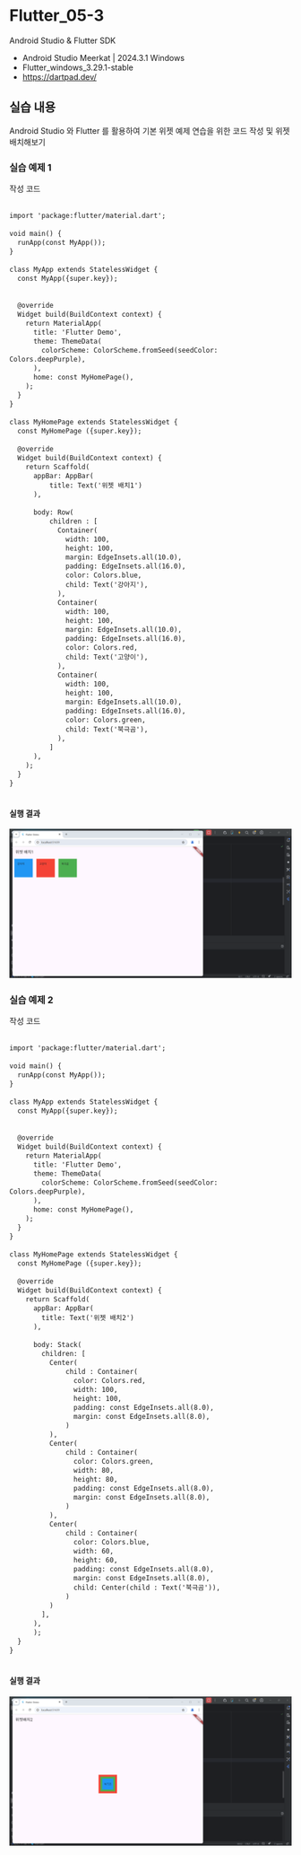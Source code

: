 # Flutter_05-3
Android Studio & Flutter SDK
- Android Studio Meerkat | 2024.3.1 Windows
- Flutter_windows_3.29.1-stable
- https://dartpad.dev/


## 실습 내용
Android Studio 와 Flutter 를 활용하여 기본 위젯 예제 연습을 위한 코드 작성 및 위젯 배치해보기



### 실습 예제 1

작성 코드
<pre>
<code>
import 'package:flutter/material.dart';

void main() {
  runApp(const MyApp());
}

class MyApp extends StatelessWidget {
  const MyApp({super.key});


  @override
  Widget build(BuildContext context) {
    return MaterialApp(
      title: 'Flutter Demo',
      theme: ThemeData(
        colorScheme: ColorScheme.fromSeed(seedColor: Colors.deepPurple),
      ),
      home: const MyHomePage(),
    );
  }
}

class MyHomePage extends StatelessWidget {
  const MyHomePage ({super.key});

  @override
  Widget build(BuildContext context) {
    return Scaffold(
      appBar: AppBar(
          title: Text('위젯 배치1')
      ),

      body: Row(
          children : [
            Container(
              width: 100,
              height: 100,
              margin: EdgeInsets.all(10.0),
              padding: EdgeInsets.all(16.0),
              color: Colors.blue,
              child: Text('강아지'),
            ),
            Container(
              width: 100,
              height: 100,
              margin: EdgeInsets.all(10.0),
              padding: EdgeInsets.all(16.0),
              color: Colors.red,
              child: Text('고양이'),
            ),
            Container(
              width: 100,
              height: 100,
              margin: EdgeInsets.all(10.0),
              padding: EdgeInsets.all(16.0),
              color: Colors.green,
              child: Text('북극곰'),
            ),
          ]
      ),
    );
  }
}
</code>
</pre>


#### 실행 결과
![코드 실행 결과](./images/flutter_05-3-1.png)


### 실습 예제 2

작성 코드
<pre>
<code>
import 'package:flutter/material.dart';

void main() {
  runApp(const MyApp());
}

class MyApp extends StatelessWidget {
  const MyApp({super.key});


  @override
  Widget build(BuildContext context) {
    return MaterialApp(
      title: 'Flutter Demo',
      theme: ThemeData(
        colorScheme: ColorScheme.fromSeed(seedColor: Colors.deepPurple),
      ),
      home: const MyHomePage(),
    );
  }
}

class MyHomePage extends StatelessWidget {
  const MyHomePage ({super.key});

  @override
  Widget build(BuildContext context) {
    return Scaffold(
      appBar: AppBar(
        title: Text('위젯 배치2')
      ),
      
      body: Stack(
        children: [
          Center(
              child : Container(
                color: Colors.red,
                width: 100,
                height: 100,
                padding: const EdgeInsets.all(8.0),
                margin: const EdgeInsets.all(8.0),
              )
          ),
          Center(
              child : Container(
                color: Colors.green,
                width: 80,
                height: 80,
                padding: const EdgeInsets.all(8.0),
                margin: const EdgeInsets.all(8.0),
              )
          ),
          Center(
              child : Container(
                color: Colors.blue,
                width: 60,
                height: 60,
                padding: const EdgeInsets.all(8.0),
                margin: const EdgeInsets.all(8.0),
                child: Center(child : Text('북극곰')),
              )
          )
        ],
      ),
      );
  }
}
</code>
</pre>


#### 실행 결과
![코드 실행 결과](./images/flutter_05-3-2.png)

